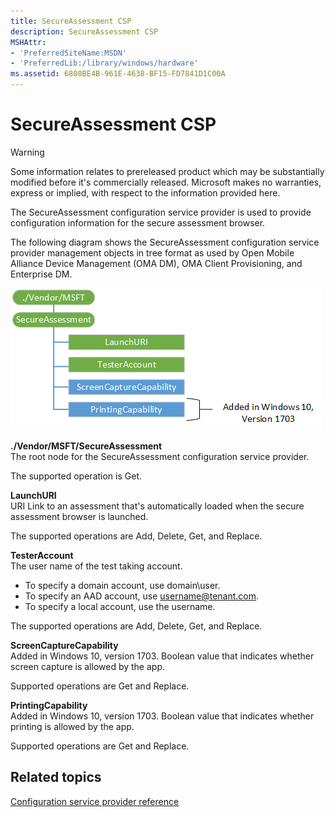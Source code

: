 ```yaml
---
title: SecureAssessment CSP
description: SecureAssessment CSP
MSHAttr:
- 'PreferredSiteName:MSDN'
- 'PreferredLib:/library/windows/hardware'
ms.assetid: 6808BE4B-961E-4638-BF15-FD7841D1C00A
---
```


# SecureAssessment CSP

> [!WARNING]
> Some information relates to prereleased product which may be substantially modified before it's commercially released. Microsoft makes no warranties, express or implied, with respect to the information provided here.  

The SecureAssessment configuration service provider is used to provide configuration information for the secure assessment browser.

The following diagram shows the SecureAssessment configuration service provider management objects in tree format as used by Open Mobile Alliance Device Management (OMA DM), OMA Client Provisioning, and Enterprise DM.

![secureassessment](images/secureassessment-csp.png)

<a href="" id="--vendor-msft-secureassessment"></a>**./Vendor/MSFT/SecureAssessment**  
The root node for the SecureAssessment configuration service provider.

The supported operation is Get.

<a href="" id="launchuri"></a>**LaunchURI**  
URI Link to an assessment that's automatically loaded when the secure assessment browser is launched.

The supported operations are Add, Delete, Get, and Replace.

<a href="" id="testeraccount"></a>**TesterAccount**  
The user name of the test taking account.

-   To specify a domain account, use domain\\user.
-   To specify an AAD account, use username@tenant.com.
-   To specify a local account, use the username.

The supported operations are Add, Delete, Get, and Replace.

<a href="" id="ScreenCaptureCapability"></a>**ScreenCaptureCapability**  
Added in Windows 10, version 1703. Boolean value that indicates whether screen capture is allowed by the app.  

Supported operations are Get and Replace.

<a href="" id="PrintingCapability"></a>**PrintingCapability**  
Added in Windows 10, version 1703. Boolean value that indicates whether printing is allowed by the app.  

Supported operations are Get and Replace.

## Related topics


[Configuration service provider reference](configuration-service-provider-reference.md)

 

 






